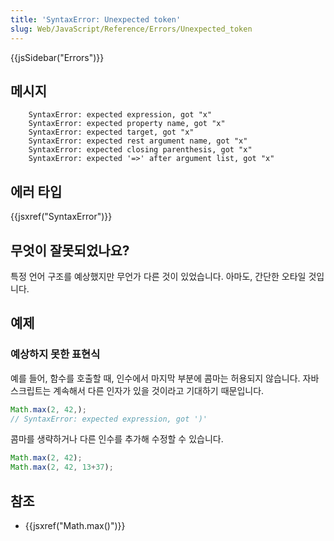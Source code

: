 ```yaml
---
title: 'SyntaxError: Unexpected token'
slug: Web/JavaScript/Reference/Errors/Unexpected_token
---
```


{{jsSidebar("Errors")}}

## 메시지

```
    SyntaxError: expected expression, got "x"
    SyntaxError: expected property name, got "x"
    SyntaxError: expected target, got "x"
    SyntaxError: expected rest argument name, got "x"
    SyntaxError: expected closing parenthesis, got "x"
    SyntaxError: expected '=>' after argument list, got "x"
```

## 에러 타입

{{jsxref("SyntaxError")}}

## 무엇이 잘못되었나요?

특정 언어 구조를 예상했지만 무언가 다른 것이 있었습니다. 아마도, 간단한 오타일 것입니다.

## 예제

### 예상하지 못한 표현식

예를 들어, 함수를 호출할 때, 인수에서 마지막 부분에 콤마는 허용되지 않습니다. 자바스크립트는 계속해서 다른 인자가 있을 것이라고 기대하기 때문입니다.

```js example-bad
Math.max(2, 42,);
// SyntaxError: expected expression, got ')'
```

콤마를 생략하거나 다른 인수를 추가해 수정할 수 있습니다.

```js example-good
Math.max(2, 42);
Math.max(2, 42, 13+37);
```

## 참조

- {{jsxref("Math.max()")}}
